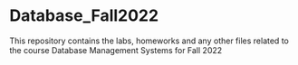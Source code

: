 # Database_Fall2022
This repository contains the labs, homeworks and any other files related to the course Database Management Systems for Fall 2022
